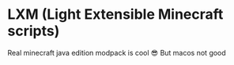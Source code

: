 # LXM (Light Extensible Minecraft scripts)

Real minecraft java edition modpack is cool :sunglasses:
But macos not good

